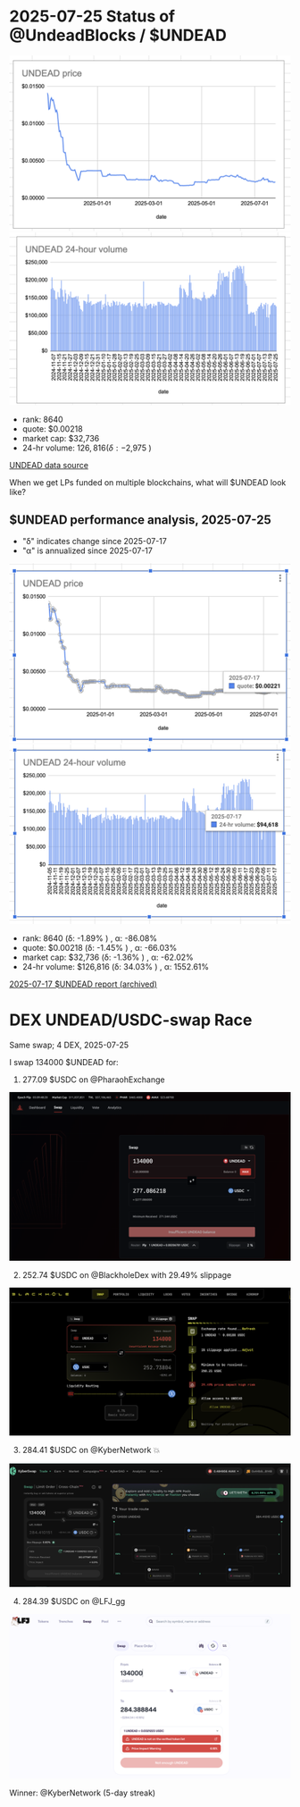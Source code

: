 # 2025-07-25 Status of @UndeadBlocks / $UNDEAD 

![$UNDEAD rank](imgs/01a-rank.png) 
![$UNDEAD quote](imgs/01b-quote.png) 
![$UNDEAD market captalization](imgs/01c-cap.png) 
![$UNDEAD 24-hour volume](imgs/01d-vol.png) 

* rank: 8640 
* quote: $0.00218 
* market cap: $32,736 
* 24-hr volume: $126,816 (δ: -$2,975 ) 


[UNDEAD data source](https://www.coingecko.com/en/coins/undead-blocks) 



When we get LPs funded on multiple blockchains, what will $UNDEAD look like? 

## $UNDEAD performance analysis, 2025-07-25 

* "δ" indicates change since 2025-07-17 
* "α" is annualized since 2025-07-17 

![$UNDEAD rank](/blog/snapshot/imgs/01a-rank.png) 
![$UNDEAD quote](/blog/snapshot/imgs/01b-quote.png) 
![$UNDEAD market captalization](/blog/snapshot/imgs/01c-cap.png) 
![$UNDEAD 24-hour volume](/blog/snapshot/imgs/01d-vol.png) 

* rank: 8640 (δ: -1.89% ) , α: -86.08% 
* quote: $0.00218 (δ: -1.45% ) , α: -66.03% 
* market cap: $32,736 (δ: -1.36% ) , α: -62.02% 
* 24-hr volume: $126,816 (δ: 34.03% ) , α: 1552.61% 

[2025-07-17 $UNDEAD report (archived)](https://github.com/pivoteur/biz/tree/main/blog/snapshot) 
# DEX UNDEAD/USDC-swap Race 

Same swap; 4 DEX, 2025-07-25 

I swap 134000 $UNDEAD for: 

1. 277.09 $USDC on @PharaohExchange 

![UNDEAD/USDC swap on Pharaoh](imgs/02a-pharaoh.png) 

2. 252.74 $USDC on @BlackholeDex with 29.49% slippage 

![UNDEAD/USDC swap on Blackhole](imgs/02b-blackhole.png) 

3. 284.41 $USDC on @KyberNetwork 💥 

![UNDEAD/USDC swap on Kyber](imgs/02c-kyber.png) 

4. 284.39 $USDC on @LFJ_gg 

![UNDEAD/USDC swap on LFJ](imgs/02d-lfj.png) 

Winner: @KyberNetwork (5-day streak) 
